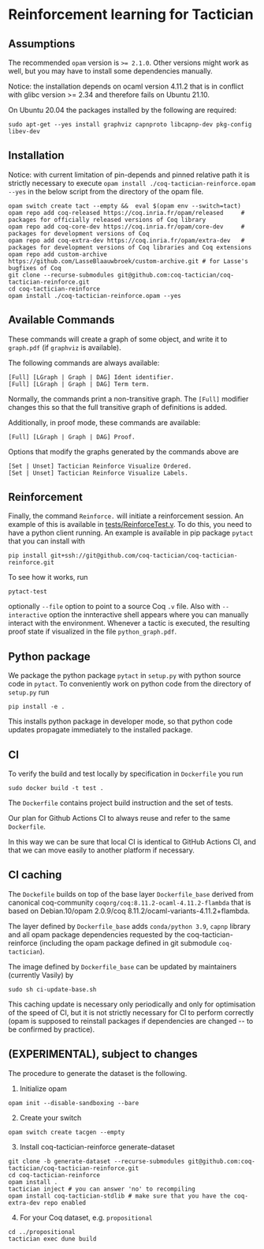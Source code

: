 # Reinforcement learning for Tactician

## Assumptions

The recommended `opam` version is `>= 2.1.0`. Other versions might work as well, but you may have to install some dependencies manually.

Notice: the installation depends on ocaml version 4.11.2 that is in conflict with glibc version >= 2.34
and therefore fails on Ubuntu 21.10.

On Ubuntu 20.04 the packages installed by the following are required:

```
sudo apt-get --yes install graphviz capnproto libcapnp-dev pkg-config libev-dev
```

## Installation

Notice: with current limitation of pin-depends and pinned relative path it is strictly necessary to execute
`opam install ./coq-tactician-reinforce.opam --yes` in the below script from the directory of the opam file.

```
opam switch create tact --empty &&  eval $(opam env --switch=tact)
opam repo add coq-released https://coq.inria.fr/opam/released     # packages for officially released versions of Coq library
opam repo add coq-core-dev https://coq.inria.fr/opam/core-dev     # packages for development versions of Coq
opam repo add coq-extra-dev https://coq.inria.fr/opam/extra-dev   # packages for development versions of Coq libraries and Coq extensions
opam repo add custom-archive https://github.com/LasseBlaauwbroek/custom-archive.git # for Lasse's bugfixes of Coq
git clone --recurse-submodules git@github.com:coq-tactician/coq-tactician-reinforce.git
cd coq-tactician-reinforce
opam install ./coq-tactician-reinforce.opam --yes
```

## Available Commands

These commands will create a graph of some object, and write it to `graph.pdf` (if `graphviz` is available).

The following commands are always available:
```
[Full] [LGraph | Graph | DAG] Ident identifier.
[Full] [LGraph | Graph | DAG] Term term.
```
Normally, the commands print a non-transitive graph. The `[Full]` modifier changes this so that the full transitive graph of definitions is added.

Additionally, in proof mode, these commands are available:
```
[Full] [LGraph | Graph | DAG] Proof.
```

Options that modify the graphs generated by the commands above are
```
[Set | Unset] Tactician Reinforce Visualize Ordered.
[Set | Unset] Tactician Reinforce Visualize Labels.
```

## Reinforcement

Finally, the command `Reinforce.` will initiate a reinforcement session. An example of this is available in
[tests/ReinforceTest.v](theories/ReinforceTest.v).
To do this, you need to have a python client running. An example is available in pip package `pytact` that you can install
with
```
pip install git+ssh://git@github.com/coq-tactician/coq-tactician-reinforce.git
```

To see how it works, run
```
pytact-test
```
optionally `--file` option to point to a source Coq `.v` file.
Also with `--interactive` option the innteractive shell appears where you can
manually interact with the environment. Whenever a tactic is executed,
the resulting proof state if visualized in the file
`python_graph.pdf`.

## Python package
We package the python package `pytact` in `setup.py` with python source code in `pytact`. To conveniently work on python code from the directory of `setup.py` run
```
pip install -e .
```
This installs python package in developer mode, so that python code updates propagate immediately
to the installed package.


## CI
To verify the build and test locally by specification in `Dockerfile` you run

```
sudo docker build -t test .
```
The `Dockerfile` contains project build instruction and the set of tests.

Our plan for Github Actions CI to always reuse and refer to the same
`Dockerfile`.

In this way we can be sure that local CI is identical to GitHub
Actions CI, and that we can move easily to another platform if
necessary.


## CI caching
The `Dockefile` builds on top of the base layer `Dockerfile_base`
derived from canonical coq-community
`coqorg/coq:8.11.2-ocaml-4.11.2-flambda` that is based on
Debian.10/opam 2.0.9/coq 8.11.2/ocaml-variants-4.11.2+flambda.

The layer defined by `Dockerfile_base` adds `conda/python 3.9`,
`capnp` library and all opam package dependencies requested by the
coq-tactician-reinforce (including the opam package defined in git
submodule `coq-tactician`).

The image defined by `Dockerfile_base` can be updated by maintainers (currently Vasily) by
```
sudo sh ci-update-base.sh
```
This caching update is necessary only periodically and only
for optimisation of the speed of CI, but it is not strictly necessary for CI to perform correctly
(opam is supposed to reinstall packages if dependencies are changed -- to be confirmed by practice).

## (EXPERIMENTAL), subject to changes

The procedure to generate the dataset is the following.

1. Initialize opam
```
opam init --disable-sandboxing --bare
```
2. Create your switch
```
opam switch create tacgen --empty
```
3. Install coq-tactician-reinforce generate-dataset
```
git clone -b generate-dataset --recurse-submodules git@github.com:coq-tactician/coq-tactician-reinforce.git
cd coq-tactician-reinforce
opam install .
tactician inject # you can answer 'no' to recompiling
opam install coq-tactician-stdlib # make sure that you have the coq-extra-dev repo enabled
```

4. For your Coq dataset, e.g. `propositional`
```
cd ../propositional
tactician exec dune build
```
